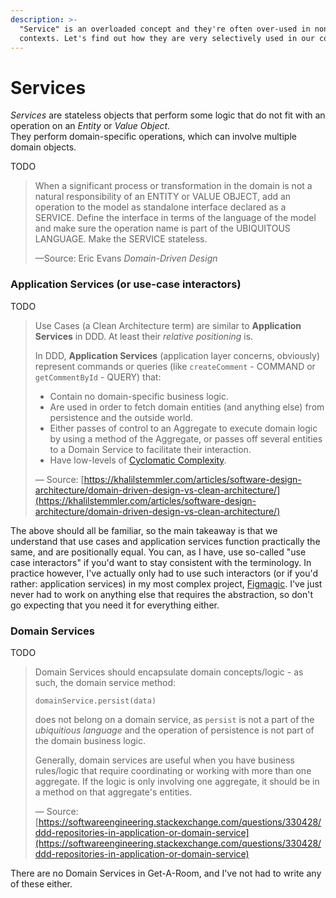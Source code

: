 ```yaml
---
description: >-
  "Service" is an overloaded concept and they're often over-used in non-DDD
  contexts. Let's find out how they are very selectively used in our context.
---
```


# Services

_Services_ are stateless objects that perform some logic that do not fit with an operation on an _Entity_ or _Value Object_.\
They perform domain-specific operations, which can involve multiple domain objects.

TODO

> When a significant process or transformation in the domain is not a natural responsibility of an ENTITY or VALUE OBJECT, add an operation to the model as standalone interface declared as a SERVICE. Define the interface in terms of the language of the model and make sure the operation name is part of the UBIQUITOUS LANGUAGE. Make the SERVICE stateless.
>
> —Source: Eric Evans _Domain-Driven Design_

### Application Services (or use-case interactors)

TODO

> Use Cases (a Clean Architecture term) are similar to **Application Services** in DDD. At least their _relative positioning_ is.
>
> In DDD, **Application Services** (application layer concerns, obviously) represent commands or queries (like `createComment` - COMMAND or `getCommentById` - QUERY) that:
>
> * Contain no domain-specific business logic.
> * Are used in order to fetch domain entities (and anything else) from persistence and the outside world.
> * Either passes of control to an Aggregate to execute domain logic by using a method of the Aggregate, or passes off several entities to a Domain Service to facilitate their interaction.
> * Have low-levels of [Cyclomatic Complexity](https://en.wikipedia.org/wiki/Cyclomatic\_complexity).
>
> — Source: [https://khalilstemmler.com/articles/software-design-architecture/domain-driven-design-vs-clean-architecture/](https://khalilstemmler.com/articles/software-design-architecture/domain-driven-design-vs-clean-architecture/)

The above should all be familiar, so the main takeaway is that we understand that use cases and application services function practically the same, and are positionally equal. You can, as I have, use so-called "use case interactors" if you'd want to stay consistent with the terminology. In practice however, I've actually only had to use such interactors (or if you'd rather: application services) in my most complex project, [Figmagic](https://github.com/mikaelvesavuori/figmagic). I've just never had to work on anything else that requires the abstraction, so don't go expecting that you need it for everything either.

### Domain Services

TODO

> Domain Services should encapsulate domain concepts/logic - as such, the domain service method:
>
> ```
> domainService.persist(data)
> ```
>
> does not belong on a domain service, as `persist` is not a part of the _ubiquitious language_ and the operation of persistence is not part of the domain business logic.
>
> Generally, domain services are useful when you have business rules/logic that require coordinating or working with more than one aggregate. If the logic is only involving one aggregate, it should be in a method on that aggregate's entities.
>
> — Source: [https://softwareengineering.stackexchange.com/questions/330428/ddd-repositories-in-application-or-domain-service](https://softwareengineering.stackexchange.com/questions/330428/ddd-repositories-in-application-or-domain-service)

There are no Domain Services in Get-A-Room, and I've not had to write any of these either.
